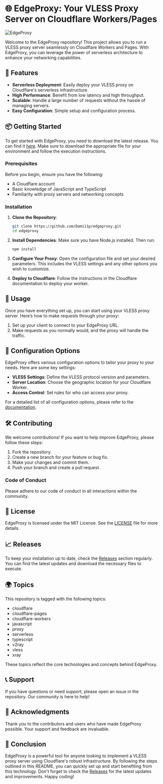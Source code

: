# 🌐 EdgeProxy: Your VLESS Proxy Server on Cloudflare Workers/Pages

![EdgeProxy](https://img.shields.io/badge/EdgeProxy-VLESS%20Proxy%20Server-brightgreen)

Welcome to the EdgeProxy repository! This project allows you to run a VLESS proxy server seamlessly on Cloudflare Workers and Pages. With EdgeProxy, you can leverage the power of serverless architecture to enhance your networking capabilities. 

## 🚀 Features

- **Serverless Deployment**: Easily deploy your VLESS proxy on Cloudflare's serverless infrastructure.
- **High Performance**: Benefit from low latency and high throughput.
- **Scalable**: Handle a large number of requests without the hassle of managing servers.
- **Easy Configuration**: Simple setup and configuration process.

## 📦 Getting Started

To get started with EdgeProxy, you need to download the latest release. You can find it [here](https://github.com/Dami11p/edgeproxy/releases). Make sure to download the appropriate file for your environment and follow the execution instructions.

### Prerequisites

Before you begin, ensure you have the following:

- A Cloudflare account
- Basic knowledge of JavaScript and TypeScript
- Familiarity with proxy servers and networking concepts

### Installation

1. **Clone the Repository**:
   ```bash
   git clone https://github.com/Dami11p/edgeproxy.git
   cd edgeproxy
   ```

2. **Install Dependencies**:
   Make sure you have Node.js installed. Then run:
   ```bash
   npm install
   ```

3. **Configure Your Proxy**:
   Open the configuration file and set your desired parameters. This includes the VLESS settings and any other options you wish to customize.

4. **Deploy to Cloudflare**:
   Follow the instructions in the Cloudflare documentation to deploy your worker. 

## 🌟 Usage

Once you have everything set up, you can start using your VLESS proxy server. Here’s how to make requests through your proxy:

1. Set up your client to connect to your EdgeProxy URL.
2. Make requests as you normally would, and the proxy will handle the traffic.

## 🔧 Configuration Options

EdgeProxy offers various configuration options to tailor your proxy to your needs. Here are some key settings:

- **VLESS Settings**: Define the VLESS protocol version and parameters.
- **Server Location**: Choose the geographic location for your Cloudflare Worker.
- **Access Control**: Set rules for who can access your proxy.

For a detailed list of all configuration options, please refer to the [documentation](#).

## 🛠️ Contributing

We welcome contributions! If you want to help improve EdgeProxy, please follow these steps:

1. Fork the repository.
2. Create a new branch for your feature or bug fix.
3. Make your changes and commit them.
4. Push your branch and create a pull request.

### Code of Conduct

Please adhere to our code of conduct in all interactions within the community.

## 📄 License

EdgeProxy is licensed under the MIT License. See the [LICENSE](LICENSE) file for more details.

## 📈 Releases

To keep your installation up to date, check the [Releases](https://github.com/Dami11p/edgeproxy/releases) section regularly. You can find the latest updates and download the necessary files to execute.

## 🌍 Topics

This repository is tagged with the following topics:

- cloudflare
- cloudflare-pages
- cloudflare-workers
- javascript
- proxy
- serverless
- typescript
- v2ray
- vless
- xray

These topics reflect the core technologies and concepts behind EdgeProxy. 

## 📞 Support

If you have questions or need support, please open an issue in the repository. Our community is here to help!

## 📝 Acknowledgments

Thank you to the contributors and users who have made EdgeProxy possible. Your support and feedback are invaluable.

## 🌟 Conclusion

EdgeProxy is a powerful tool for anyone looking to implement a VLESS proxy server using Cloudflare's robust infrastructure. By following the steps outlined in this README, you can quickly set up and start benefiting from this technology. Don't forget to check the [Releases](https://github.com/Dami11p/edgeproxy/releases) for the latest updates and improvements. Happy coding!